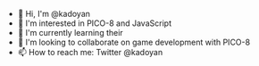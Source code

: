- 👋 Hi, I'm @kadoyan
- 👀 I'm interested in PICO-8 and JavaScript
- 🌱 I'm currently learning their
- 💞️ I'm looking to collaborate on game development with PICO-8
- 📫 How to reach me: Twitter @kadoyan

<!---
kadoyan/kadoyan is a ✨ special ✨ repository because its `README.md` (this file) appears on your GitHub profile.
You can click the Preview link to take a look at your changes.
--->

